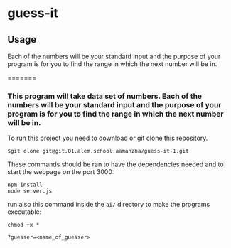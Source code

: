 # guess-it


## Usage

Each of the numbers will be your standard input and the purpose of your program is for you to find the range in which the next number will be in.

=======
### This program will take data set of numbers. Each of the numbers will be your standard input and the purpose of your program is for you to find the range in which the next number will be in.

To run this project you need to download or git clone this repository.

```
$git clone git@git.01.alem.school:aamanzha/guess-it-1.git
```


These commands should be ran to have the dependencies needed and to start the webpage on the port 3000:

```console
npm install
node server.js
```

run also this command inside the `ai/` directory to make the programs executable:

```console
chmod +x *
```

```console
?guesser=<name_of_guesser>
```